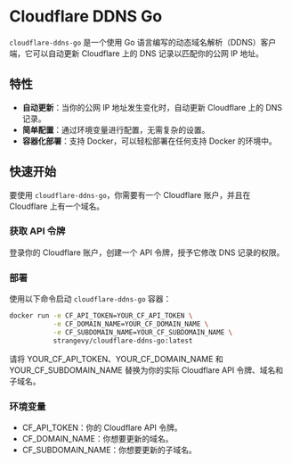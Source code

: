 # Cloudflare DDNS Go

`cloudflare-ddns-go` 是一个使用 Go 语言编写的动态域名解析（DDNS）客户端，它可以自动更新 Cloudflare 上的 DNS 记录以匹配你的公网 IP 地址。

## 特性

- **自动更新**：当你的公网 IP 地址发生变化时，自动更新 Cloudflare 上的 DNS 记录。
- **简单配置**：通过环境变量进行配置，无需复杂的设置。
- **容器化部署**：支持 Docker，可以轻松部署在任何支持 Docker 的环境中。

## 快速开始

要使用 `cloudflare-ddns-go`，你需要有一个 Cloudflare 账户，并且在 Cloudflare 上有一个域名。

### 获取 API 令牌

登录你的 Cloudflare 账户，创建一个 API 令牌，授予它修改 DNS 记录的权限。

### 部署

使用以下命令启动 `cloudflare-ddns-go` 容器：

```bash
docker run -e CF_API_TOKEN=YOUR_CF_API_TOKEN \
           -e CF_DOMAIN_NAME=YOUR_CF_DOMAIN_NAME \
           -e CF_SUBDOMAIN_NAME=YOUR_CF_SUBDOMAIN_NAME \
           strangevy/cloudflare-ddns-go:latest
```
请将 YOUR_CF_API_TOKEN、YOUR_CF_DOMAIN_NAME 和 YOUR_CF_SUBDOMAIN_NAME 替换为你的实际 Cloudflare API 令牌、域名和子域名。

### 环境变量

- CF_API_TOKEN：你的 Cloudflare API 令牌。
- CF_DOMAIN_NAME：你想要更新的域名。
- CF_SUBDOMAIN_NAME：你想要更新的子域名。